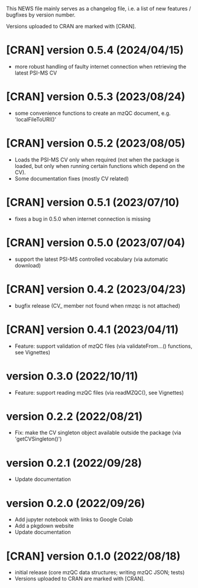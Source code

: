 This NEWS file mainly serves as a changelog file,
i.e. a list of new features / bugfixes by version number.

Versions uploaded to CRAN are marked with [CRAN].

# [CRAN] version 0.5.4 (2024/04/15)

* more robust handling of faulty internet connection when retrieving the latest PSI-MS CV

# [CRAN] version 0.5.3 (2023/08/24)

* some convenience functions to create an mzQC document, e.g. 'localFileToURI()'

# [CRAN] version 0.5.2 (2023/08/05)

* Loads the PSI-MS CV only when required (not when the package is loaded, but only when running certain functions which depend on the CV).
* Some documentation fixes (mostly CV related)

# [CRAN] version 0.5.1 (2023/07/10)

* fixes a bug in 0.5.0 when internet connection is missing

# [CRAN] version 0.5.0 (2023/07/04)

* support the latest PSI-MS controlled vocabulary (via automatic download)

# [CRAN] version 0.4.2 (2023/04/23)

* bugfix release (CV_ member not found when rmzqc is not attached)

# [CRAN] version 0.4.1 (2023/04/11)

* Feature: support validation of mzQC files (via validateFrom...() functions, see Vignettes)

# version 0.3.0 (2022/10/11)

* Feature: support reading mzQC files (via readMZQC(), see Vignettes)

# version 0.2.2 (2022/08/21)

* Fix: make the CV singleton object available outside the package (via 'getCVSingleton()')

# version 0.2.1 (2022/09/28)

* Update documentation

# version 0.2.0 (2022/09/26)

* Add jupyter notebook with links to Google Colab
* Add a pkgdown website
* Update documentation


# [CRAN] version 0.1.0 (2022/08/18)

* initial release (core mzQC data structures; writing mzQC JSON; tests)
* Versions uploaded to CRAN are marked with [CRAN].
